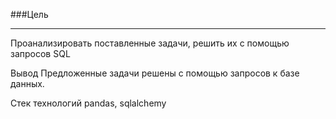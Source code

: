 ###Цель

---

Проанализировать поставленные задачи, решить их с помощью запросов SQL

Вывод
Предложенные задачи решены с помощью запросов к базе данных.

Стек технологий
pandas, sqlalchemy
